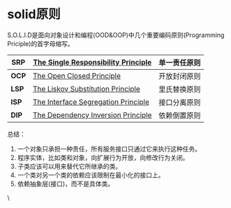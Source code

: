 # solid原则

S.O.L.I.D是面向对象设计和编程(OOD\&OOP)中几个重要编码原则(Programming Priciple)的首字母缩写。

| **SRP** | [The Single Responsibility Principle](http://www.objectmentor.com/resources/articles/srp.pdf) | 单一责任原则 |
| ------- | --------------------------------------------------------------------------------------------- | ------ |
| **OCP** | [The Open Closed Principle](http://www.objectmentor.com/resources/articles/ocp.pdf)           | 开放封闭原则 |
| **LSP** | [The Liskov Substitution Principle](http://www.objectmentor.com/resources/articles/lsp.pdf)   | 里氏替换原则 |
| **ISP** | [The Interface Segregation Principle](http://www.objectmentor.com/resources/articles/isp.pdf) | 接口分离原则 |
| **DIP** | [The Dependency Inversion Principle](http://www.objectmentor.com/resources/articles/dip.pdf)  | 依赖倒置原则 |

总结：

1. 一个对象只承担一种责任，所有服务接口只通过它来执行这种任务。
2. 程序实体，比如类和对象，向扩展行为开放，向修改行为关闭。
3. 子类应该可以用来替代它所继承的类。
4. 一个类对另一个类的依赖应该限制在最小化的接口上。
5. 依赖抽象层(接口)，而不是具体类。



\
